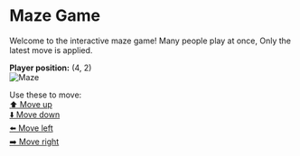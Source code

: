 # Maze Game  
Welcome to the interactive maze game! Many people play at once, Only the latest move is applied.

**Player position:** (4, 2)  
![Maze](https://github-maze-game.vercel.app/images/pos_4_2.png?t=1760620714473)

Use these to move:  
[⬆️ Move up](https://github-maze-game.vercel.app/move/4_2_w)  
[⬇️ Move down](https://github-maze-game.vercel.app/move/4_2_s)  
[⬅️ Move left](https://github-maze-game.vercel.app/move/4_2_a)  
[➡️ Move right](https://github-maze-game.vercel.app/move/4_2_d)
